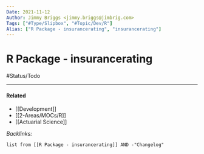 ```yaml
---
Date: 2021-11-12
Author: Jimmy Briggs <jimmy.briggs@jimbrig.com>
Tags: ["#Type/Slipbox", "#Topic/Dev/R"]
Alias: ["R Package - insurancerating", "insurancerating"]
---
```


# R Package - insurancerating

#Status/Todo 

***

#### Related

- [[Development]]
- [[2-Areas/MOCs/R]]
- [[Actuarial Science]]


*Backlinks:*

```dataview
list from [[R Package - insurancerating]] AND -"Changelog"
```